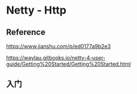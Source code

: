 # Netty - Http

## Reference

https://www.jianshu.com/p/ed0177a9b2e3

https://waylau.gitbooks.io/netty-4-user-guide/Getting%20Started/Getting%20Started.html

## 入门



